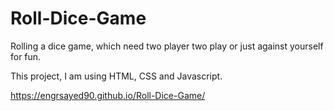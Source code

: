 # Roll-Dice-Game
Rolling a dice game, which need two player two play or just against yourself for fun.

This project, I am using HTML, CSS and Javascript.

https://engrsayed90.github.io/Roll-Dice-Game/
